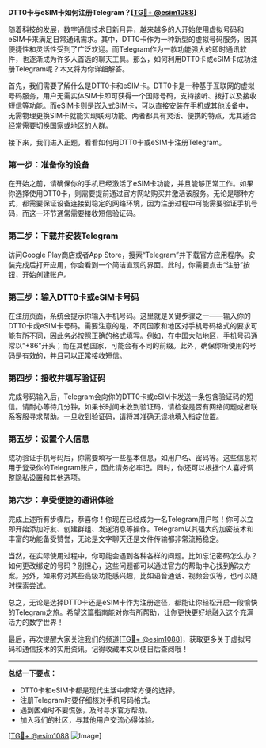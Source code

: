 **DTT0卡与eSIM卡如何注册Telegram？[[TG💪+ @esim1088](https://t.me/s/esim1088)]**

随着科技的发展，数字通信技术日新月异，越来越多的人开始使用虚拟号码和eSIM卡来满足日常通讯需求。其中，DTT0卡作为一种新型的虚拟号码服务，因其便捷性和灵活性受到了广泛欢迎。而Telegram作为一款功能强大的即时通讯软件，也逐渐成为许多人首选的聊天工具。那么，如何利用DTT0卡或eSIM卡成功注册Telegram呢？本文将为你详细解答。

首先，我们需要了解什么是DTT0卡和eSIM卡。DTT0卡是一种基于互联网的虚拟号码服务，用户无需实体SIM卡即可获得一个国际号码，支持接听、拨打以及接收短信等功能。而eSIM卡则是嵌入式SIM卡，可以直接安装在手机或其他设备中，无需物理更换SIM卡就能实现联网功能。两者都具有灵活、便携的特点，尤其适合经常需要切换国家或地区的人群。

接下来，我们进入正题，看看如何用DTT0卡或eSIM卡注册Telegram。

### **第一步：准备你的设备**
在开始之前，请确保你的手机已经激活了eSIM卡功能，并且能够正常工作。如果你选择使用DTT0卡，则需要提前通过官方网站购买并激活该服务。无论是哪种方式，都需要保证设备连接到稳定的网络环境，因为注册过程中可能需要验证手机号码，而这一环节通常需要接收短信验证码。

### **第二步：下载并安装Telegram**
访问Google Play商店或者App Store，搜索“Telegram”并下载官方应用程序。安装完成后打开应用，你会看到一个简洁直观的界面。此时，你需要点击“注册”按钮，开始创建账户。

### **第三步：输入DTT0卡或eSIM卡号码**
在注册页面，系统会提示你输入手机号码。这里就是关键步骤之一——输入你的DTT0卡或eSIM卡号码。需要注意的是，不同国家和地区对手机号码格式的要求可能有所不同，因此务必按照正确的格式填写。例如，在中国大陆地区，手机号码通常以“+86”开头；而在其他国家，可能会有不同的前缀。此外，确保你所使用的号码是有效的，并且可以正常接收短信。

### **第四步：接收并填写验证码**
完成号码输入后，Telegram会向你的DTT0卡或eSIM卡发送一条包含验证码的短信。请耐心等待几分钟，如果长时间未收到验证码，请检查是否有网络问题或者联系客服寻求帮助。一旦收到验证码，请将其准确无误地填入指定位置。

### **第五步：设置个人信息**
成功验证手机号码后，你需要填写一些基本信息，如用户名、密码等。这些信息将用于登录你的Telegram账户，因此请务必牢记。同时，你还可以根据个人喜好调整隐私设置和其他选项。

### **第六步：享受便捷的通讯体验**
完成上述所有步骤后，恭喜你！你现在已经成为一名Telegram用户啦！你可以立即开始添加好友、创建群组、发送消息等操作。Telegram以其强大的加密技术和丰富的功能备受赞誉，无论是文字聊天还是文件传输都非常流畅稳定。

当然，在实际使用过程中，你可能会遇到各种各样的问题。比如忘记密码怎么办？如何更改绑定的号码？别担心，这些问题都可以通过官方的帮助中心找到解决方案。另外，如果你对某些高级功能感兴趣，比如语音通话、视频会议等，也可以随时探索尝试。

总之，无论是选择DTT0卡还是eSIM卡作为注册途径，都能让你轻松开启一段愉快的Telegram之旅。希望这篇指南能对你有所帮助，让你更快更好地融入这个充满活力的数字世界！

最后，再次提醒大家关注我们的频道[[TG💪+ @esim1088](https://t.me/s/esim1088)]，获取更多关于虚拟号码和通信技术的实用资讯。记得收藏本文以便日后查阅哦！

---

**总结一下要点：**
- DTT0卡和eSIM卡都是现代生活中非常方便的选择。
- 注册Telegram时要仔细核对手机号码格式。
- 遇到困难时不要慌张，及时寻求官方帮助。
- 加入我们的社区，与其他用户交流心得体验。

[[TG💪+ @esim1088](https://t.me/s/esim1088) ![Image](https://i.postimg.cc/4NQfJmqS/Snipaste-2025-05-13-00-14-12.png)]